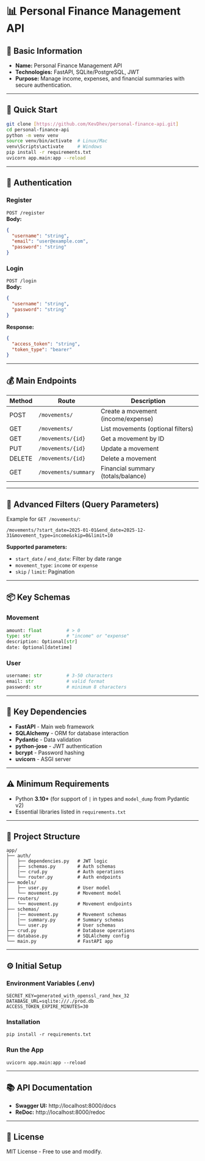 # 📊 Personal Finance Management API

## 📌 Basic Information

- **Name:** Personal Finance Management API
- **Technologies:** FastAPI, SQLite/PostgreSQL, JWT
- **Purpose:** Manage income, expenses, and financial summaries with secure authentication.

---

## 🚀 Quick Start

```bash
git clone [https://github.com/KevDhev/personal-finance-api.git]
cd personal-finance-api
python -m venv venv
source venv/bin/activate  # Linux/Mac
venv\Scripts\activate     # Windows
pip install -r requirements.txt
uvicorn app.main:app --reload
```

---

## 🔐 Authentication

### Register

`POST /register`  
**Body:**

```json
{
  "username": "string",
  "email": "user@example.com",
  "password": "string"
}
```

### Login

`POST /login`  
**Body:**

```json
{
  "username": "string",
  "password": "string"
}
```

**Response:**

```json
{
  "access_token": "string",
  "token_type": "bearer"
}
```

---

## 💰 Main Endpoints

| Method | Route                | Description                        |
| ------ | -------------------- | ---------------------------------- |
| POST   | `/movements/`        | Create a movement (income/expense) |
| GET    | `/movements/`        | List movements (optional filters)  |
| GET    | `/movements/{id}`    | Get a movement by ID               |
| PUT    | `/movements/{id}`    | Update a movement                  |
| DELETE | `/movements/{id}`    | Delete a movement                  |
| GET    | `/movements/summary` | Financial summary (totals/balance) |

---

## 🔄 Advanced Filters (Query Parameters)

Example for `GET /movements/`:

```
/movements/?start_date=2025-01-01&end_date=2025-12-31&movement_type=income&skip=0&limit=10
```

**Supported parameters:**

- `start_date` / `end_date`: Filter by date range
- `movement_type`: `income` or `expense`
- `skip` / `limit`: Pagination

---

## 📦 Key Schemas

### Movement

```python
amount: float         # > 0
type: str             # "income" or "expense"
description: Optional[str]
date: Optional[datetime]
```

### User

```python
username: str         # 3-50 characters
email: str            # valid format
password: str         # minimum 8 characters
```

---

## 🔧 Key Dependencies

- **FastAPI** - Main web framework
- **SQLAlchemy** - ORM for database interaction
- **Pydantic** - Data validation
- **python-jose** - JWT authentication
- **bcrypt** - Password hashing
- **uvicorn** - ASGI server

---

## ⚠️ Minimum Requirements

- Python **3.10+** (for support of `|` in types and `model_dump` from Pydantic v2)
- Essential libraries listed in `requirements.txt`

---

## 📂 Project Structure

```
app/
├── auth/
│   ├── dependencies.py   # JWT logic
│   ├── schemas.py        # Auth schemas
│   |── crud.py           # Auth operations
│   └── router.py         # Auth endpoints
├── models/
│   ├── user.py           # User model
│   └── movement.py       # Movement model
├── routers/
│   └── movement.py       # Movement endpoints
├── schemas/
│   |── movement.py       # Movement schemas
│   |── summary.py        # Summary schemas
│   └── user.py           # User schemas
├── crud.py               # Database operations
├── database.py           # SQLAlchemy config
└── main.py               # FastAPI app
```

---

## ⚙️ Initial Setup

### Environment Variables (.env)

```
SECRET_KEY=generated_with_openssl_rand_hex_32
DATABASE_URL=sqlite:///./prod.db
ACCESS_TOKEN_EXPIRE_MINUTES=30
```

### Installation

```
pip install -r requirements.txt
```

### Run the App

```
uvicorn app.main:app --reload
```

---

## 📚 API Documentation

- **Swagger UI:** http://localhost:8000/docs
- **ReDoc:** http://localhost:8000/redoc

---

## 📜 License

MIT License - Free to use and modify.
